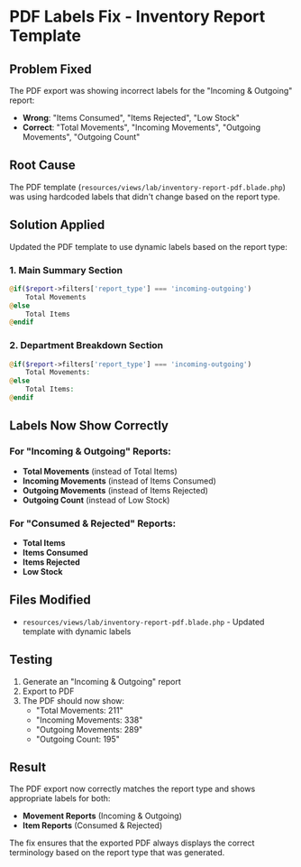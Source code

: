 # PDF Labels Fix - Inventory Report Template

## Problem Fixed
The PDF export was showing incorrect labels for the "Incoming & Outgoing" report:
- **Wrong**: "Items Consumed", "Items Rejected", "Low Stock"
- **Correct**: "Total Movements", "Incoming Movements", "Outgoing Movements", "Outgoing Count"

## Root Cause
The PDF template (`resources/views/lab/inventory-report-pdf.blade.php`) was using hardcoded labels that didn't change based on the report type.

## Solution Applied
Updated the PDF template to use dynamic labels based on the report type:

### 1. Main Summary Section
```php
@if($report->filters['report_type'] === 'incoming-outgoing')
    Total Movements
@else
    Total Items
@endif
```

### 2. Department Breakdown Section
```php
@if($report->filters['report_type'] === 'incoming-outgoing')
    Total Movements:
@else
    Total Items:
@endif
```

## Labels Now Show Correctly

### For "Incoming & Outgoing" Reports:
- **Total Movements** (instead of Total Items)
- **Incoming Movements** (instead of Items Consumed)
- **Outgoing Movements** (instead of Items Rejected)
- **Outgoing Count** (instead of Low Stock)

### For "Consumed & Rejected" Reports:
- **Total Items**
- **Items Consumed**
- **Items Rejected**
- **Low Stock**

## Files Modified
- `resources/views/lab/inventory-report-pdf.blade.php` - Updated template with dynamic labels

## Testing
1. Generate an "Incoming & Outgoing" report
2. Export to PDF
3. The PDF should now show:
   - "Total Movements: 211"
   - "Incoming Movements: 338"
   - "Outgoing Movements: 289"
   - "Outgoing Count: 195"

## Result
The PDF export now correctly matches the report type and shows appropriate labels for both:
- **Movement Reports** (Incoming & Outgoing)
- **Item Reports** (Consumed & Rejected)

The fix ensures that the exported PDF always displays the correct terminology based on the report type that was generated.
